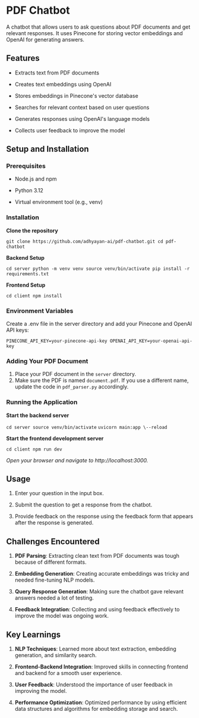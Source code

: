 # **PDF Chatbot**

A chatbot that allows users to ask questions about PDF documents and get
relevant responses. It uses Pinecone for storing vector embeddings and
OpenAI for generating answers.

## **Features**

-   Extracts text from PDF documents

-   Creates text embeddings using OpenAI

-   Stores embeddings in Pinecone\'s vector database

-   Searches for relevant context based on user questions

-   Generates responses using OpenAI\'s language models

-   Collects user feedback to improve the model

## **Setup and Installation**

### **Prerequisites**

-   Node.js and npm

-   Python 3.12

-   Virtual environment tool (e.g., venv)

### **Installation**

**Clone the repository**

`git clone https://github.com/adhyayan-ai/pdf-chatbot.git
cd pdf-chatbot`

**Backend Setup**

`cd server
python -m venv venv
source venv/bin/activate
pip install -r requirements.txt`

**Frontend Setup**

`cd client
npm install`

### **Environment Variables**

Create a .env file in the server directory and add your Pinecone and
OpenAI API keys:

`PINECONE_API_KEY=your-pinecone-api-key
OPENAI_API_KEY=your-openai-api-key`

### Adding Your PDF Document

1.  Place your PDF document in the `server` directory.
2.  Make sure the PDF is named `document.pdf`. If you use a different name, update the code in `pdf_parser.py` accordingly.

### **Running the Application**

**Start the backend server**

`cd server
source venv/bin/activate`
`uvicorn main:app \--reload`

**Start the frontend development server**

`cd client
npm run dev`

*Open your browser and navigate to http://localhost:3000.*

## **Usage**

1.  Enter your question in the input box.

2.  Submit the question to get a response from the chatbot.

3.  Provide feedback on the response using the feedback form that
    appears after the response is generated.

## **Challenges Encountered**

1.  **PDF Parsing**: Extracting clean text from PDF documents was tough
    because of different formats.

2.  **Embedding Generation**: Creating accurate embeddings was tricky
    and needed fine-tuning NLP models.

3.  **Query Response Generation**: Making sure the chatbot gave relevant
    answers needed a lot of testing.

4.  **Feedback Integration**: Collecting and using feedback effectively
    to improve the model was ongoing work.

## **Key Learnings**

1.  **NLP Techniques**: Learned more about text extraction, embedding
    generation, and similarity search.

2.  **Frontend-Backend Integration**: Improved skills in connecting
    frontend and backend for a smooth user experience.

3.  **User Feedback**: Understood the importance of user feedback in
    improving the model.

4.  **Performance Optimization**: Optimized performance by using
    efficient data structures and algorithms for embedding storage and
    search.
